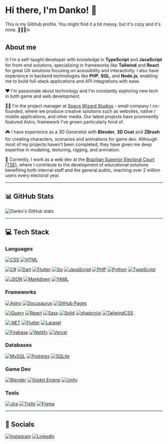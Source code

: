 # Hi there, I'm Danko! 👋

This is my GitHub profile. You might find it a bit messy, but it's cozy and it's mine. 🤗🧦🧣☕

## About me

🤓 I'm a self-taught developer with knowledge in **TypeScript** and **JavaScript** for front-end solutions, specializing in frameworks like **Tailwind** and **React** for great UX solutions focusing on acessibility and interactivity. I also have experience in backend technologies like **PHP**, **SQL**, and **Node.js**, enabling me to build full-stack applications and API integrations with ease.

❤️ I'm passionate about technology and I'm constantly exploring new tech in both game and web development.

👨‍🚀 I'm the project manager at [Space Wizard Studios](https://spacewiz.dev/) - small company I co-founded, where we produce creative solutions such as websites, native / mobile applications, and other media. Our latest projects have prominently featured Astro, framework I’ve grown particularly fond of.

🎮 I have experience as a 3D Generalist with **Blender**, **3D Coat** and **ZBrush** for creating characters, scenarios and animations for game dev. Although most of my projects haven't been completed, they have given me deep expertise in modeling, texturing, rigging, and animation.

💼 Currently, I work as a web dev at the [Brazilian Superior Electoral Court (TSE)](https://international.tse.jus.br/en), where I contribute to the development of educational solutions benefiting both internal staff and the general public, reaching over 2 million users every electoral year.

---

## 📊 GitHub Stats

![Danko's GitHub stats](https://github-readme-stats.vercel.app/api?username=danko-nobre&show_icons=true&theme=radical)

---

## 💻 Tech Stack

### Languages
[![CSS](https://img.shields.io/badge/CSS-1572B6?logo=css3&logoColor=fff)](#)
[![HTML](https://img.shields.io/badge/HTML-%23E34F26.svg?logo=html5&logoColor=white)](#)

[![C#](https://custom-icon-badges.demolab.com/badge/C%23-%23239120.svg?logo=cshrp&logoColor=white)](#)
[![Dart](https://img.shields.io/badge/Dart-%230175C2.svg?logo=dart&logoColor=white)](#)
[![Flutter](https://img.shields.io/badge/Flutter-02569B?logo=flutter&logoColor=fff)](#)
[![Go](https://img.shields.io/badge/Go-%2300ADD8.svg?&logo=go&logoColor=white)](#)
[![JavaScript](https://img.shields.io/badge/JavaScript-F7DF1E?logo=javascript&logoColor=000)](#)
[![PHP](https://img.shields.io/badge/php-%23777BB4.svg?&logo=php&logoColor=white)](#)
[![Python](https://img.shields.io/badge/Python-3776AB?logo=python&logoColor=fff)](#)
[![TypeScript](https://img.shields.io/badge/TypeScript-3178C6?logo=typescript&logoColor=fff)](#)

[![JSON](https://img.shields.io/badge/JSON-000?logo=json&logoColor=fff)](#)
[![Markdown](https://img.shields.io/badge/Markdown-%23000000.svg?logo=markdown&logoColor=white)](#)
[![YAML](https://img.shields.io/badge/YAML-CB171E?logo=yaml&logoColor=fff)](#)

### Frameworks
[![Astro](https://img.shields.io/badge/Astro-BC52EE?logo=astro&logoColor=fff)](#)
[![Docusaurus](https://img.shields.io/badge/Docusaurus-3ECC5F?logo=docusaurus&logoColor=fff)](#)
[![GitHub Pages](https://img.shields.io/badge/GitHub%20Pages-121013?logo=github&logoColor=white)](#)

[![jQuery](https://img.shields.io/badge/jQuery-0769AD?logo=jquery&logoColor=fff)](#)
[![React](https://img.shields.io/badge/React-%2320232a.svg?logo=react&logoColor=%2361DAFB)](#)
[![Sass](https://img.shields.io/badge/Sass-C69?logo=sass&logoColor=fff)](#)
[![Solid](https://img.shields.io/badge/Solid-2C4F7C?logo=solid&logoColor=fff)](#)
[![shadcn/ui](https://img.shields.io/badge/shadcn%2Fui-000?logo=shadcnui&logoColor=fff)](#)
[![TailwindCSS](https://img.shields.io/badge/Tailwind%20CSS-%2338B2AC.svg?logo=tailwind-css&logoColor=white)](#)

[![.NET](https://img.shields.io/badge/.NET-512BD4?logo=dotnet&logoColor=fff)](#)
[![Flutter](https://img.shields.io/badge/Flutter-02569B?logo=flutter&logoColor=fff)](#)
[![Laravel](https://img.shields.io/badge/Laravel-%23FF2D20.svg?logo=laravel&logoColor=white)](#)

[![Firebase](https://img.shields.io/badge/Firebase-039BE5?logo=Firebase&logoColor=white)](#)
[![Netlify](https://img.shields.io/badge/Netlify-%23000000.svg?logo=netlify&logoColor=#00C7B7)](#)
[![Vercel](https://img.shields.io/badge/Vercel-%23000000.svg?logo=vercel&logoColor=white)](#)

### Databases
[![MySQL](https://img.shields.io/badge/MySQL-4479A1?logo=mysql&logoColor=fff)](#)
[![Postgres](https://img.shields.io/badge/Postgres-%23316192.svg?logo=postgresql&logoColor=white)](#)
[![SQLite](https://img.shields.io/badge/SQLite-%2307405e.svg?logo=sqlite&logoColor=white)](#)

### Game Dev
[![Blender](https://img.shields.io/badge/Blender-%23F5792A.svg?logo=blender&logoColor=white)](#)
[![Godot Engine](https://img.shields.io/badge/Godot-%23FFFFFF.svg?logo=godot-engine)](#)
[![Unity](https://img.shields.io/badge/Unity-%23000000.svg?logo=unity&logoColor=white)](#)

### Tools 
[![Jira](https://img.shields.io/badge/Jira-0052CC?logo=jira&logoColor=fff)](#)
[![Trello](https://img.shields.io/badge/Trello-0052CC?logo=trello&logoColor=fff)](#)
[![Figma](https://img.shields.io/badge/Figma-F24E1E?logo=figma&logoColor=white)](#)

---

## 🥰 Socials
[![Instagram](https://img.shields.io/badge/Instagram-%23E4405F.svg?logo=Instagram&logoColor=white)](https://www.instagram.com/danko.nobre)
[![LinkedIn](https://custom-icon-badges.demolab.com/badge/LinkedIn-0A66C2?logo=linkedin-white&logoColor=fff)](https://www.linkedin.com/in/danilo-nobre/)
